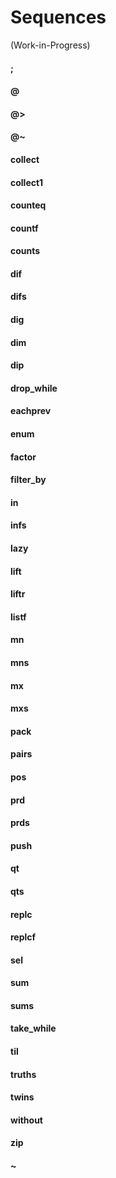 # Sequences

(Work-in-Progress)

#### #

#### ;

#### @

#### @>

#### @~

#### collect

#### collect1

#### counteq

#### countf

#### counts

#### dif

#### difs

#### dig

#### dim

#### dip

#### drop_while

#### eachprev

#### enum

#### factor

#### filter_by

#### in

#### infs

#### lazy

#### lift

#### liftr

#### listf

#### mn

#### mns

#### mx

#### mxs

#### pack

#### pairs

#### pos

#### prd

#### prds

#### push

#### qt

#### qts

#### replc

#### replcf

#### sel

#### sum

#### sums

#### take_while

#### til

#### truths

#### twins

#### without

#### zip

#### ~